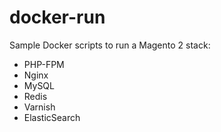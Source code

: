 # docker-run
Sample Docker scripts to run a Magento 2 stack:
- PHP-FPM
- Nginx
- MySQL
- Redis
- Varnish
- ElasticSearch
